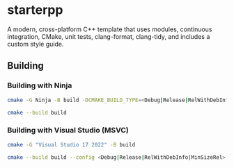 # starterpp

A modern, cross-platform C++ template that uses modules, continuous integration, CMake, unit tests, clang-format, clang-tidy, and includes a custom style guide. 

## Building

### Building with Ninja

```bash
cmake -G Ninja -B build -DCMAKE_BUILD_TYPE=<Debug|Release|RelWithDebInfo|MinSizeRel>
```

```bash
cmake --build build
```

### Building with Visual Studio (MSVC)

```bash
cmake -G "Visual Studio 17 2022" -B build
```

```bash
cmake --build build --config <Debug|Release|RelWithDebInfo|MinSizeRel>
```
